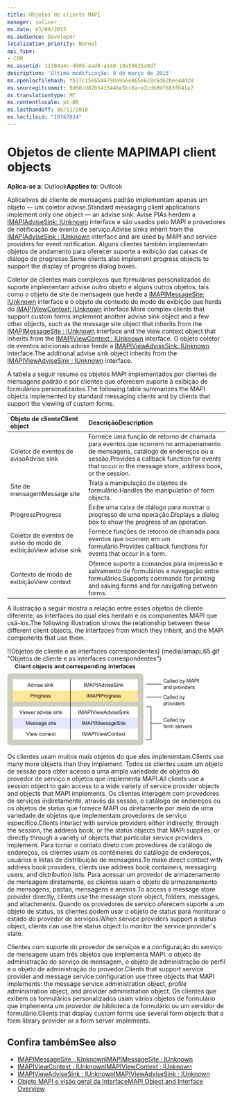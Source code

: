 ```yaml
---
title: Objetos de cliente MAPI
manager: soliver
ms.date: 03/09/2015
ms.audience: Developer
localization_priority: Normal
api_type:
- COM
ms.assetid: 11304a4c-d986-4ad9-a140-19a59825a8df
description: 'Última modificação: 9 de março de 2015'
ms.openlocfilehash: fb37c15e6544798a956e865e6c8c6d62bee44d28
ms.sourcegitcommit: 9d60cd82b5413446e5bc8ace2cd689f683fb41a7
ms.translationtype: MT
ms.contentlocale: pt-BR
ms.lasthandoff: 06/11/2018
ms.locfileid: "19767834"
---
```

# <a name="mapi-client-objects"></a><span data-ttu-id="ac0fc-103">Objetos de cliente MAPI</span><span class="sxs-lookup"><span data-stu-id="ac0fc-103">MAPI client objects</span></span>
  
<span data-ttu-id="ac0fc-104">**Aplica-se a**: Outlook</span><span class="sxs-lookup"><span data-stu-id="ac0fc-104">**Applies to**: Outlook</span></span> 
  
<span data-ttu-id="ac0fc-105">Aplicativos de cliente de mensagens padrão implementam apenas um objeto — um coletor advise.</span><span class="sxs-lookup"><span data-stu-id="ac0fc-105">Standard messaging client applications implement only one object — an advise sink.</span></span> <span data-ttu-id="ac0fc-106">Avise PIAs herdem a [IMAPIAdviseSink: IUnknown](imapiadvisesinkiunknown.md) interface e são usados pelo MAPI e provedores de notificação de evento de serviço.</span><span class="sxs-lookup"><span data-stu-id="ac0fc-106">Advise sinks inherit from the [IMAPIAdviseSink : IUnknown](imapiadvisesinkiunknown.md) interface and are used by MAPI and service providers for event notification.</span></span> <span data-ttu-id="ac0fc-107">Alguns clientes também implementam objetos de andamento para oferecer suporte a exibição das caixas de diálogo de progresso.</span><span class="sxs-lookup"><span data-stu-id="ac0fc-107">Some clients also implement progress objects to support the display of progress dialog boxes.</span></span> 
  
<span data-ttu-id="ac0fc-108">Coletor de clientes mais complexos que formulários personalizados do suporte implementam advise outro objeto e alguns outros objetos, tais como o objeto de site de mensagem que herde a [IMAPIMessageSite: IUnknown](imapimessagesiteiunknown.md) interface e o objeto de contexto do modo de exibição que herda do [IMAPIViewContext: IUnknown](imapiviewcontextiunknown.md) interface.</span><span class="sxs-lookup"><span data-stu-id="ac0fc-108">More complex clients that support custom forms implement another advise sink object and a few other objects, such as the message site object that inherits from the [IMAPIMessageSite : IUnknown](imapimessagesiteiunknown.md) interface and the view context object that inherits from the [IMAPIViewContext : IUnknown](imapiviewcontextiunknown.md) interface.</span></span> <span data-ttu-id="ac0fc-109">O objeto coletor de eventos adicionais advise herde a [IMAPIViewAdviseSink: IUnknown](imapiviewadvisesinkiunknown.md) interface.</span><span class="sxs-lookup"><span data-stu-id="ac0fc-109">The additional advise sink object inherits from the [IMAPIViewAdviseSink : IUnknown](imapiviewadvisesinkiunknown.md) interface.</span></span> 
  
<span data-ttu-id="ac0fc-110">A tabela a seguir resume os objetos MAPI implementados por clientes de mensagens padrão e por clientes que oferecem suporte à exibição de formulários personalizados.</span><span class="sxs-lookup"><span data-stu-id="ac0fc-110">The following table summarizes the MAPI objects implemented by standard messaging clients and by clients that support the viewing of custom forms.</span></span>
  
|<span data-ttu-id="ac0fc-111">**Objeto de cliente**</span><span class="sxs-lookup"><span data-stu-id="ac0fc-111">**Client object**</span></span>|<span data-ttu-id="ac0fc-112">**Descrição**</span><span class="sxs-lookup"><span data-stu-id="ac0fc-112">**Description**</span></span>|
|:-----|:-----|
|<span data-ttu-id="ac0fc-113">Coletor de eventos de aviso</span><span class="sxs-lookup"><span data-stu-id="ac0fc-113">Advise sink</span></span>  <br/> |<span data-ttu-id="ac0fc-114">Fornece uma função de retorno de chamada para eventos que ocorrem no armazenamento de mensagens, catálogo de endereços ou a sessão.</span><span class="sxs-lookup"><span data-stu-id="ac0fc-114">Provides a callback function for events that occur in the message store, address book, or the session.</span></span>  <br/> |
|<span data-ttu-id="ac0fc-115">Site de mensagem</span><span class="sxs-lookup"><span data-stu-id="ac0fc-115">Message site</span></span>  <br/> |<span data-ttu-id="ac0fc-116">Trata a manipulação de objetos de formulário.</span><span class="sxs-lookup"><span data-stu-id="ac0fc-116">Handles the manipulation of form objects.</span></span>  <br/> |
|<span data-ttu-id="ac0fc-117">Progress</span><span class="sxs-lookup"><span data-stu-id="ac0fc-117">Progress</span></span>  <br/> |<span data-ttu-id="ac0fc-118">Exibe uma caixa de diálogo para mostrar o progresso de uma operação.</span><span class="sxs-lookup"><span data-stu-id="ac0fc-118">Displays a dialog box to show the progress of an operation.</span></span>  <br/> |
|<span data-ttu-id="ac0fc-119">Coletor de eventos de aviso do modo de exibição</span><span class="sxs-lookup"><span data-stu-id="ac0fc-119">View advise sink</span></span>  <br/> |<span data-ttu-id="ac0fc-120">Fornece funções de retorno de chamada para eventos que ocorrem em um formulário.</span><span class="sxs-lookup"><span data-stu-id="ac0fc-120">Provides callback functions for events that occur in a form.</span></span>  <br/> |
|<span data-ttu-id="ac0fc-121">Contexto de modo de exibição</span><span class="sxs-lookup"><span data-stu-id="ac0fc-121">View context</span></span>  <br/> |<span data-ttu-id="ac0fc-122">Oferece suporte a comandos para impressão e salvamento de formulários e navegação entre formulários.</span><span class="sxs-lookup"><span data-stu-id="ac0fc-122">Supports commands for printing and saving forms and for navigating between forms.</span></span>  <br/> |
   
<span data-ttu-id="ac0fc-123">A ilustração a seguir mostra a relação entre esses objetos de cliente diferente, as interfaces do qual eles herdam e os componentes MAPI que usá-los.</span><span class="sxs-lookup"><span data-stu-id="ac0fc-123">The following illustration shows the relationship between these different client objects, the interfaces from which they inherit, and the MAPI components that use them.</span></span> 
  
<span data-ttu-id="ac0fc-124">![Objetos de cliente e as interfaces correspondentes] (media/amapi_65.gif "Objetos de cliente e as interfaces correspondentes")</span><span class="sxs-lookup"><span data-stu-id="ac0fc-124">![Client objects and corresponding interfaces](media/amapi_65.gif "Client objects and corresponding interfaces")</span></span>
  
<span data-ttu-id="ac0fc-125">Os clientes usam muitos mais objetos do que eles implementam.</span><span class="sxs-lookup"><span data-stu-id="ac0fc-125">Clients use many more objects than they implement.</span></span> <span data-ttu-id="ac0fc-126">Todos os clientes usam um objeto de sessão para obter acesso a uma ampla variedade de objetos do provedor de serviço e objetos que implementa MAPI.</span><span class="sxs-lookup"><span data-stu-id="ac0fc-126">All clients use a session object to gain access to a wide variety of service provider objects and objects that MAPI implements.</span></span> <span data-ttu-id="ac0fc-127">Os clientes interagem com provedores de serviços indiretamente, através da sessão, o catálogo de endereços ou os objetos de status que fornece MAPI ou diretamente por meio de uma variedade de objetos que implementam provedores de serviço específico.</span><span class="sxs-lookup"><span data-stu-id="ac0fc-127">Clients interact with service providers either indirectly, through the session, the address book, or the status objects that MAPI supplies, or directly through a variety of objects that particular service providers implement.</span></span> <span data-ttu-id="ac0fc-128">Para tornar o contato direto com provedores de catálogo de endereços, os clientes usam os contêineres do catálogo de endereços, usuários e listas de distribuição de mensagens.</span><span class="sxs-lookup"><span data-stu-id="ac0fc-128">To make direct contact with address book providers, clients use address book containers, messaging users, and distribution lists.</span></span> <span data-ttu-id="ac0fc-129">Para acessar um provedor de armazenamento de mensagem diretamente, os clientes usam o objeto de armazenamento de mensagens, pastas, mensagens e anexos.</span><span class="sxs-lookup"><span data-stu-id="ac0fc-129">To access a message store provider directly, clients use the message store object, folders, messages, and attachments.</span></span> <span data-ttu-id="ac0fc-130">Quando os provedores de serviço oferecem suporte a um objeto de status, os clientes podem usar o objeto de status para monitorar o estado do provedor de serviços.</span><span class="sxs-lookup"><span data-stu-id="ac0fc-130">When service providers support a status object, clients can use the status object to monitor the service provider's state.</span></span>
  
<span data-ttu-id="ac0fc-131">Clientes com suporte do provedor de serviços e a configuração do serviço de mensagem usam três objetos que implementa MAPI: o objeto de administração do serviço de mensagem, o objeto de administração do perfil e o objeto de administração do provedor.</span><span class="sxs-lookup"><span data-stu-id="ac0fc-131">Clients that support service provider and message service configuration use three objects that MAPI implements: the message service administration object, profile administration object, and provider administration object.</span></span> <span data-ttu-id="ac0fc-132">Os clientes que exibem os formulários personalizados usam vários objetos de formulário que implementa um provedor de biblioteca de formulário ou um servidor de formulário.</span><span class="sxs-lookup"><span data-stu-id="ac0fc-132">Clients that display custom forms use several form objects that a form library provider or a form server implements.</span></span>
  
## <a name="see-also"></a><span data-ttu-id="ac0fc-133">Confira também</span><span class="sxs-lookup"><span data-stu-id="ac0fc-133">See also</span></span>

- [<span data-ttu-id="ac0fc-134">IMAPIMessageSite : IUnknown</span><span class="sxs-lookup"><span data-stu-id="ac0fc-134">IMAPIMessageSite : IUnknown</span></span>](imapimessagesiteiunknown.md) 
- [<span data-ttu-id="ac0fc-135">IMAPIViewContext : IUnknown</span><span class="sxs-lookup"><span data-stu-id="ac0fc-135">IMAPIViewContext : IUnknown</span></span>](imapiviewcontextiunknown.md)  
- [<span data-ttu-id="ac0fc-136">IMAPIViewAdviseSink : IUnknown</span><span class="sxs-lookup"><span data-stu-id="ac0fc-136">IMAPIViewAdviseSink : IUnknown</span></span>](imapiviewadvisesinkiunknown.md)
- [<span data-ttu-id="ac0fc-137">Objeto MAPI e visão geral da Interface</span><span class="sxs-lookup"><span data-stu-id="ac0fc-137">MAPI Object and Interface Overview</span></span>](mapi-object-and-interface-overview.md)

